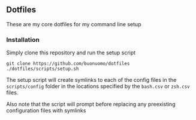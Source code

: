 ## Dotfiles ##

These are my core dotfiles for my command line setup

### Installation ###

Simply clone this repository and run the setup script
```
git clone https://github.com/buonuomo/dotfiles
./dotfiles/scripts/setup.sh
```
The setup script will create symlinks to each of the
config files in the `scripts/config` folder in the 
locations specified by the `bash.csv` or `zsh.csv`
files.

Also note that the script will prompt before replacing
any preexisting configuration files with symlinks
